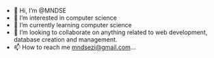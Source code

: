 - 👋 Hi, I’m @MNDSE
- 👀 I’m interested in computer science
- 🌱 I’m currently learning computer science
- 💞️ I’m looking to collaborate on anything related to web development, database creation and management.
- 📫 How to reach me mndsezi@gmail.com...

<!---
MNDSE/MNDSE is a ✨ special ✨ repository because its `README.md` (this file) appears on your GitHub profile.
You can click the Preview link to take a look at your changes.
--->
